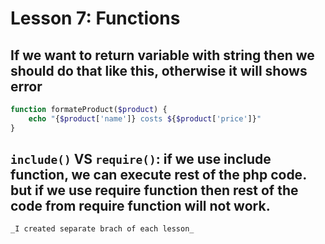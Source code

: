 # Lesson 7: Functions

## If we want to return variable with string then we should do that like this, otherwise it will shows error

```php
function formateProduct($product) {
    echo "{$product['name']} costs ${$product['price']}"
}
```

## `include()` VS `require()`: if we use include function, we can execute rest of the php code. but if we use require function then rest of the code from require function will not work.

    _I created separate brach of each lesson_
